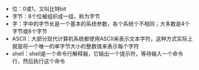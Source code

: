 - 位：0或1，又叫比特bit
- 字节：8个位被组织成一组，称为字节
- 字：字中的字节长是一个基本的系统参数，各个系统个不相同；大多数是4个字节或8个字节
- ASCII：大部分现代计算机系统都使用ASCII来表示文本字符，这种方式实际上就是将一个唯一的单字节大小的整数值来表示每个字符
- shell：shell是一个命令行解释器，它输出一个提示符，等待输入一个命令行，然后执行这个命令